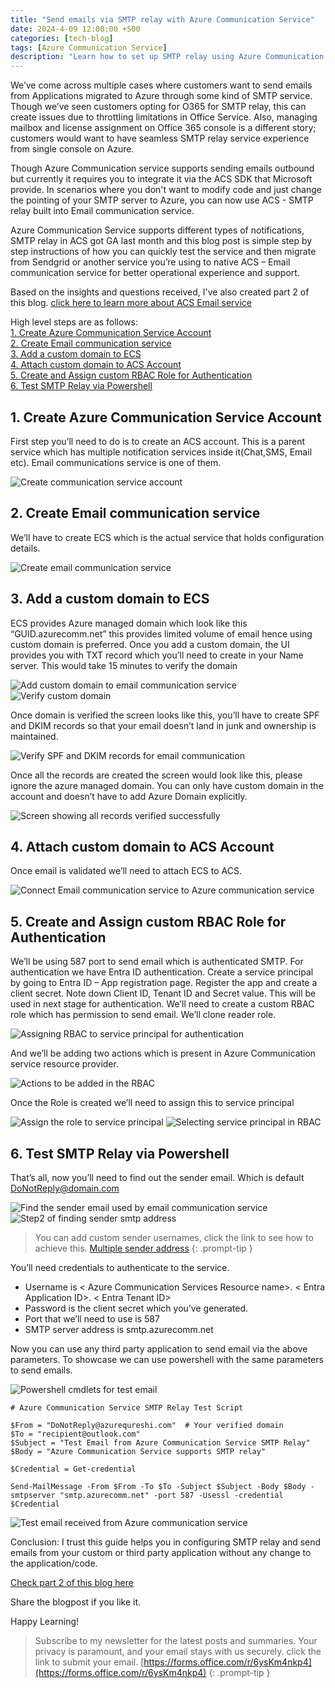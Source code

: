 ```yaml
---
title: "Send emails via SMTP relay with Azure Communication Service"
date: 2024-4-09 12:00:00 +500
categories: [tech-blog]
tags: [Azure Communication Service]
description: "Learn how to set up SMTP relay using Azure Communication Service for seamless email sending from Azure-hosted applications without modifying code"
---
```


We’ve come across multiple cases where customers want to send emails from Applications migrated to Azure through some kind of SMTP service. Though we’ve seen customers opting for O365 for SMTP relay, this can create issues due to throttling limitations in Office Service.
Also, managing mailbox and license assignment on Office 365 console is a different story; customers would want to have seamless SMTP relay service experience from single console on Azure.

Though Azure Communication service supports sending emails outbound but currently it requires you to integrate it via the ACS SDK that Microsoft provide. In scenarios where you don't want to modify code and just change the pointing of your SMTP server to Azure, you can now use ACS - SMTP relay built into Email communication service.

Azure Communication Service supports different types of notifications, SMTP relay in ACS got GA last month and this blog post is simple step by step instructions of how you can quickly test the service and then migrate from Sendgrid or another service you’re using to native ACS – Email communication service for better operational experience and support.

Based on the insights and questions received, I've also created part 2 of this blog. [click here to learn more about ACS Email service](https://www.azuredoctor.com/posts/acs-email-part2)

High level steps are as follows:\
[1. Create Azure Communication Service Account](#1-create-azure-communication-service-account)\
[2. Create Email communication service](#2-create-email-communication-service)\
[3. Add a custom domain to ECS](#3-add-a-custom-domain-to-ecs)\
[4. Attach custom domain to ACS Account](#4-attach-custom-domain-to-acs-account)\
[5. Create and Assign custom RBAC Role for Authentication](#5-create-and-assign-custom-rbac-role-for-authentication)\
[6. Test SMTP Relay via Powershell](#6-test-smtp-relay-via-powershell)

## 1. Create Azure Communication Service Account
First step you’ll need to do is to create an ACS account. This is a parent service which has multiple notification services inside it(Chat,SMS, Email etc). Email communications service is one of them.

![Create communication service account](https://raw.githubusercontent.com/qureshiaquib/qureshiaquib.github.io/main/assets/09042024/create-communication-service-account.jpg)

## 2. Create Email communication service
We’ll have to create ECS which is the actual service that holds configuration details.

![Create email communication service](https://raw.githubusercontent.com/qureshiaquib/qureshiaquib.github.io/main/assets/09042024/create-email-communication-service.jpg)

## 3. Add a custom domain to ECS
ECS provides Azure managed domain which look like this “GUID.azurecomm.net” this provides limited volume of email hence using custom domain is preferred.
Once you add a custom domain, the UI provides you with TXT record which you’ll need to create in your Name server. This would take 15 minutes to verify the domain

![Add custom domain to email communication service](https://raw.githubusercontent.com/qureshiaquib/qureshiaquib.github.io/main/assets/09042024/add-custom-domain-email-communication-service.jpg)
![Verify custom domain](https://raw.githubusercontent.com/qureshiaquib/qureshiaquib.github.io/main/assets/09042024/verify-custom-domain.jpg)

Once domain is verified the screen looks like this, you’ll have to create SPF and DKIM records so that your email doesn’t land in junk and ownership is maintained.

![Verify SPF and DKIM records for email communication](https://raw.githubusercontent.com/qureshiaquib/qureshiaquib.github.io/main/assets/09042024/verify-spf-dkim-records.jpg)

Once all the records are created the screen would look like this, please ignore the azure managed domain. You can only have custom domain in the account and doesn’t have to add Azure Domain explicitly.

![Screen showing all records verified successfully](https://raw.githubusercontent.com/qureshiaquib/qureshiaquib.github.io/main/assets/09042024/screen-all-records-verified.jpg)

## 4. Attach custom domain to ACS Account
Once email is validated we’ll need to attach ECS to ACS.

![Connect Email communication service to Azure communication service](https://raw.githubusercontent.com/qureshiaquib/qureshiaquib.github.io/main/assets/09042024/connect-ecs-acs.jpg)

## 5. Create and Assign custom RBAC Role for Authentication
We’ll be using 587 port to send email which is authenticated SMTP. For authentication we have Entra ID authentication.
Create a service principal by going to Entra ID – App registration page. Register the app and create a client secret. Note down Client ID, Tenant ID and Secret value. This will be used in next stage for authentication.
We’ll need to create a custom RBAC role which has permission to send email.
We’ll clone reader role.

![Assigning RBAC to service principal for authentication](https://raw.githubusercontent.com/qureshiaquib/qureshiaquib.github.io/main/assets/09042024/assign-rbac-service-principal-authentication.jpg)

And we’ll be adding two actions which is present in Azure Communication service resource provider.

![Actions to be added in the RBAC](https://raw.githubusercontent.com/qureshiaquib/qureshiaquib.github.io/main/assets/09042024/actions-added-rbac.jpg)

Once the Role is created we’ll need to assign this to service principal

![Assign the role to service principal](https://raw.githubusercontent.com/qureshiaquib/qureshiaquib.github.io/main/assets/09042024/assign-role-service-principal.jpg)
![Selecting service principal in RBAC](https://raw.githubusercontent.com/qureshiaquib/qureshiaquib.github.io/main/assets/09042024/selecting-service-principal-rbac.jpg)

## 6. Test SMTP Relay via Powershell
That’s all, now you’ll need to find out the sender email. Which is default DoNotReply@domain.com

![Find the sender email used by email communication service](https://raw.githubusercontent.com/qureshiaquib/qureshiaquib.github.io/main/assets/09042024/find-sender-email-ecs.jpg)
![Step2 of finding sender smtp address](https://raw.githubusercontent.com/qureshiaquib/qureshiaquib.github.io/main/assets/09042024/find-sender-smtp-address.jpg)

> You can add custom sender usernames, click the link to see how to achieve this.
[Multiple sender address](https://learn.microsoft.com/en-us/azure/communication-services/quickstarts/email/add-multiple-senders?pivots=platform-azp)
{: .prompt-tip }

You’ll need credentials to authenticate to the service. 

* Username is \< Azure Communication Services Resource name>. \< Entra Application ID>. \< Entra Tenant ID>
* Password is the client secret which you’ve generated.
* Port that we’ll need to use is 587
* SMTP server address is smtp.azurecomm.net

Now you can use any third party application to send email via the above parameters. To showcase we can use powershell with the same parameters to send emails.

![Powershell cmdlets for test email](https://raw.githubusercontent.com/qureshiaquib/qureshiaquib.github.io/main/assets/09042024/powershell-cmdlets-test-email.jpg)

```shell
# Azure Communication Service SMTP Relay Test Script

$From = "DoNotReply@azurequreshi.com"  # Your verified domain
$To = "recipient@outlook.com"
$Subject = "Test Email from Azure Communication Service SMTP Relay"
$Body = "Azure Communication Service supports SMTP relay"

$Credential = Get-credential

Send-MailMessage -From $From -To $To -Subject $Subject -Body $Body -smtpserver "smtp.azurecomm.net" -port 587 -Usessl -credential $Credential

```

![Test email received from Azure communication service](https://raw.githubusercontent.com/qureshiaquib/qureshiaquib.github.io/main/assets/09042024/test-email-received-azure-communication-service.jpg)

Conclusion: I trust this guide helps you in configuring SMTP relay and send emails from your custom or third party application without any change to the application/code.

[Check part 2 of this blog here](https://www.azuredoctor.com/posts/acs-email-part2)

Share the blogpost if you like it.

Happy Learning!

>Subscribe to my newsletter for the latest posts and summaries. Your privacy is paramount, and your email stays with us securely.
click the link to submit your email.
[https://forms.office.com/r/6ysKm4nkp4](https://forms.office.com/r/6ysKm4nkp4)
{: .prompt-tip }